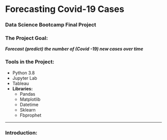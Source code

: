 # Forecasting Covid-19 Cases
### Data Science Bootcamp Final Project 

### The Project Goal:
 **_Forecast (predict) the number of (Covid -19) new cases over time_**
  
### Tools in the Project:
- Python 3.8
- Jupyter Lab
- Tableau
- **Libraries:**
   - Pandas 
   - Matplotlib
   - Datetime
   - Sklearn
   - Fbprophet
   
---

### Introduction:


 
    




